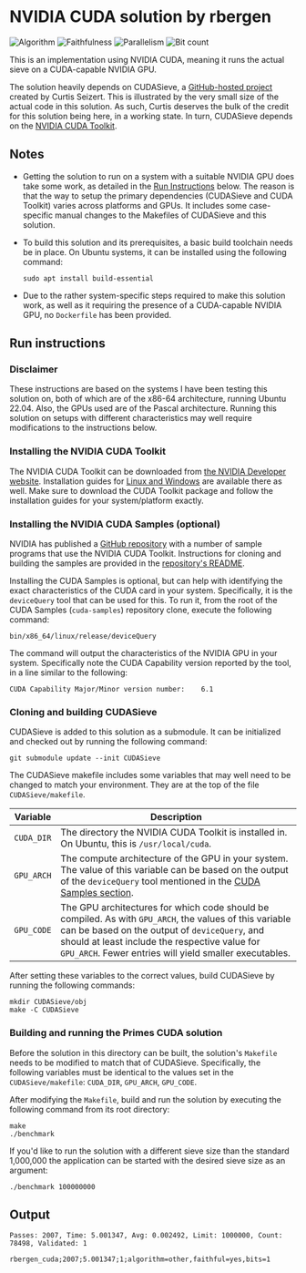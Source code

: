 # NVIDIA CUDA solution by rbergen

![Algorithm](https://img.shields.io/badge/Algorithm-other-yellowgreen)
![Faithfulness](https://img.shields.io/badge/Faithful-yes-green)
![Parallelism](https://img.shields.io/badge/Parallel-no-green)
![Bit count](https://img.shields.io/badge/Bits-1-green)

This is an implementation using NVIDIA CUDA, meaning it runs the actual sieve on a CUDA-capable NVIDIA GPU.

The solution heavily depends on CUDASieve, a [GitHub-hosted project](https://github.com/curtisseizert/CUDASieve) created by Curtis Seizert. This is illustrated by the very small size of the actual code in this solution. As such, Curtis deserves the bulk of the credit for this solution being here, in a working state. In turn, CUDASieve depends on the [NVIDIA CUDA Toolkit](https://developer.nvidia.com/cuda-toolkit).

## Notes

- Getting the solution to run on a system with a suitable NVIDIA GPU does take some work, as detailed in the [Run Instructions](#run-instructions) below.
The reason is that the way to setup the primary dependencies (CUDASieve and CUDA Toolkit) varies across platforms and GPUs. It includes some case-specific manual changes to the Makefiles of CUDASieve and this solution. 
- To build this solution and its prerequisites, a basic build toolchain needs be in place. On Ubuntu systems, it can be installed using the following command:
  
  ```text
  sudo apt install build-essential
  ```

- Due to the rather system-specific steps required to make this solution work, as well as it requiring the presence of a CUDA-capable NVIDIA GPU, no `Dockerfile` has been provided.

## Run instructions

### Disclaimer

These instructions are based on the systems I have been testing this solution on, both of which are of the x86-64 architecture, running Ubuntu 22.04. Also, the GPUs used are of the Pascal architecture. Running this solution on setups with different characteristics may well require modifications to the instructions below.

### Installing the NVIDIA CUDA Toolkit

The NVIDIA CUDA Toolkit can be downloaded from [the NVIDIA Developer website](https://developer.nvidia.com/cuda-downloads). Installation guides for [Linux and Windows](https://docs.nvidia.com/cuda/index.html#installation-guides) are available there as well. Make sure to download the CUDA Toolkit package and follow the installation guides for your system/platform exactly.

### Installing the NVIDIA CUDA Samples (optional)

NVIDIA has published a [GitHub repository](https://github.com/NVIDIA/cuda-samples) with a number of sample programs that use the NVIDIA CUDA Toolkit. Instructions for cloning and building the samples are provided in the [repository's README](https://github.com/NVIDIA/cuda-samples#getting-started).


Installing the CUDA Samples is optional, but can help with identifying the exact characteristics of the CUDA card in your system. Specifically, it is the `deviceQuery` tool that can be used for this. To run it, from the root of the CUDA Samples (`cuda-samples`) repository clone, execute the following command:

```text
bin/x86_64/linux/release/deviceQuery
```

The command will output the characteristics of the NVIDIA GPU in your system. Specifically note the CUDA Capability version reported by the tool, in a line similar to the following:

```text
CUDA Capability Major/Minor version number:    6.1
```

### Cloning and building CUDASieve

CUDASieve is added to this solution as a submodule. It can be initialized and checked out by running the following command:

```text
git submodule update --init CUDASieve
``` 

The CUDASieve makefile includes some variables that may well need to be changed to match your environment. They are at the top of the file `CUDASieve/makefile`. 

|Variable|Description|
|-|-|
|`CUDA_DIR`|The directory the NVIDIA CUDA Toolkit is installed in. On Ubuntu, this is `/usr/local/cuda`.|
|`GPU_ARCH`|The compute architecture of the GPU in your system. The value of this variable can be based on the output of the `deviceQuery` tool mentioned in the [CUDA Samples section](#installing-the-nvidia-cuda-samples-optional).|
|`GPU_CODE`|The GPU architectures for which code should be compiled. As with `GPU_ARCH`, the values of this variable can be based on the output of `deviceQuery`, and should at least include the respective value for `GPU_ARCH`. Fewer entries will yield smaller executables.|

After setting these variables to the correct values, build CUDASieve by running the following commands:

```text
mkdir CUDASieve/obj
make -C CUDASieve
```

### Building and running the Primes CUDA solution

Before the solution in this directory can be built, the solution's `Makefile` needs to be modified to match that of CUDASieve. Specifically, the following variables must be identical to the values set in the `CUDASieve/makefile`: `CUDA_DIR`, `GPU_ARCH`, `GPU_CODE`.

After modifying the `Makefile`, build and run the solution by executing the following command from its root directory:

```text
make
./benchmark
```

If you'd like to run the solution with a different sieve size than the standard 1,000,000 the application can be started with the desired sieve size as an argument:

```text
./benchmark 100000000
```

## Output

```
Passes: 2007, Time: 5.001347, Avg: 0.002492, Limit: 1000000, Count: 78498, Validated: 1

rbergen_cuda;2007;5.001347;1;algorithm=other,faithful=yes,bits=1
```